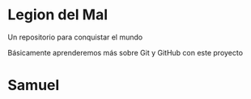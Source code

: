 # Legion del Mal
Un repositorio para conquistar el mundo

Básicamente aprenderemos más sobre Git y GitHub con este proyecto


# Samuel